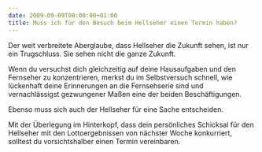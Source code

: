 ```yaml
---
date: 2009-09-09T00:00:00+01:00
title: Muss ich für den Besuch beim Hellseher einen Termin haben?
---
```


Der weit verbreitete Aberglaube, dass Hellseher die Zukunft sehen, ist nur ein Trugschluss.
Sie sehen nicht die ganze Zukunft.

Wenn du versuchst dich gleichzeitig auf deine Hausaufgaben und den Fernseher zu konzentrieren, merkst du im Selbstversuch schnell, wie lückenhaft deine Erinnerungen an die Fernsehserie sind und vernachlässigst gezwungener Maßen eine der beiden Beschäftigungen.

Ebenso muss sich auch der Hellseher für eine Sache entscheiden.

Mit der Überlegung im Hinterkopf, dass dein persönliches Schicksal für den Hellseher mit den Lottoergebnissen von nächster Woche konkurriert, solltest du vorsichtshalber einen Termin vereinbaren.
